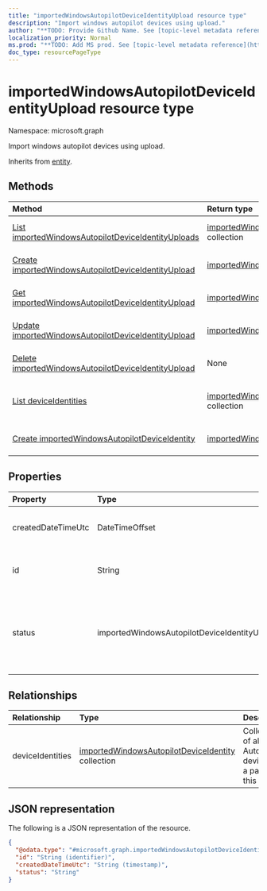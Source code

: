 ```yaml
---
title: "importedWindowsAutopilotDeviceIdentityUpload resource type"
description: "Import windows autopilot devices using upload."
author: "**TODO: Provide Github Name. See [topic-level metadata reference](https://msgo.azurewebsites.net/add/document/guidelines/metadata.html#topic-level-metadata)**"
localization_priority: Normal
ms.prod: "**TODO: Add MS prod. See [topic-level metadata reference](https://msgo.azurewebsites.net/add/document/guidelines/metadata.html#topic-level-metadata)**"
doc_type: resourcePageType
---
```


# importedWindowsAutopilotDeviceIdentityUpload resource type

Namespace: microsoft.graph



Import windows autopilot devices using upload.


Inherits from [entity](../resources/entity.md).

## Methods
|Method|Return type|Description|
|:---|:---|:---|
|[List importedWindowsAutopilotDeviceIdentityUploads](../api/importedwindowsautopilotdeviceidentityupload-list.md)|[importedWindowsAutopilotDeviceIdentityUpload](../resources/importedwindowsautopilotdeviceidentityupload.md) collection|Get a list of the [importedWindowsAutopilotDeviceIdentityUpload](../resources/importedwindowsautopilotdeviceidentityupload.md) objects and their properties.|
|[Create importedWindowsAutopilotDeviceIdentityUpload](../api/importedwindowsautopilotdeviceidentityupload-create.md)|[importedWindowsAutopilotDeviceIdentityUpload](../resources/importedwindowsautopilotdeviceidentityupload.md)|Create a new [importedWindowsAutopilotDeviceIdentityUpload](../resources/importedwindowsautopilotdeviceidentityupload.md) object.|
|[Get importedWindowsAutopilotDeviceIdentityUpload](../api/importedwindowsautopilotdeviceidentityupload-get.md)|[importedWindowsAutopilotDeviceIdentityUpload](../resources/importedwindowsautopilotdeviceidentityupload.md)|Read the properties and relationships of an [importedWindowsAutopilotDeviceIdentityUpload](../resources/importedwindowsautopilotdeviceidentityupload.md) object.|
|[Update importedWindowsAutopilotDeviceIdentityUpload](../api/importedwindowsautopilotdeviceidentityupload-update.md)|[importedWindowsAutopilotDeviceIdentityUpload](../resources/importedwindowsautopilotdeviceidentityupload.md)|Update the properties of an [importedWindowsAutopilotDeviceIdentityUpload](../resources/importedwindowsautopilotdeviceidentityupload.md) object.|
|[Delete importedWindowsAutopilotDeviceIdentityUpload](../api/importedwindowsautopilotdeviceidentityupload-delete.md)|None|Deletes an [importedWindowsAutopilotDeviceIdentityUpload](../resources/importedwindowsautopilotdeviceidentityupload.md) object.|
|[List deviceIdentities](../api/importedwindowsautopilotdeviceidentityupload-list-deviceidentities.md)|[importedWindowsAutopilotDeviceIdentity](../resources/importedwindowsautopilotdeviceidentity.md) collection|Get the importedWindowsAutopilotDeviceIdentity resources from the deviceIdentities navigation property.|
|[Create importedWindowsAutopilotDeviceIdentity](../api/importedwindowsautopilotdeviceidentityupload-post-deviceidentities.md)|[importedWindowsAutopilotDeviceIdentity](../resources/importedwindowsautopilotdeviceidentity.md)|Create a new importedWindowsAutopilotDeviceIdentity object.|

## Properties
|Property|Type|Description|
|:---|:---|:---|
|createdDateTimeUtc|DateTimeOffset|DateTime when the entity is created.|
|id|String|**TODO: Add Description** Inherited from [entity](../resources/entity.md)|
|status|importedWindowsAutopilotDeviceIdentityUploadStatus|Upload status. Possible values are: `noUpload`, `pending`, `complete`, `error`.|

## Relationships
|Relationship|Type|Description|
|:---|:---|:---|
|deviceIdentities|[importedWindowsAutopilotDeviceIdentity](../resources/importedwindowsautopilotdeviceidentity.md) collection|Collection of all Autopilot devices as a part of this upload.|

## JSON representation
The following is a JSON representation of the resource.
<!-- {
  "blockType": "resource",
  "keyProperty": "id",
  "@odata.type": "microsoft.graph.importedWindowsAutopilotDeviceIdentityUpload",
  "baseType": "microsoft.graph.entity",
  "openType": false
}
-->
``` json
{
  "@odata.type": "#microsoft.graph.importedWindowsAutopilotDeviceIdentityUpload",
  "id": "String (identifier)",
  "createdDateTimeUtc": "String (timestamp)",
  "status": "String"
}
```

